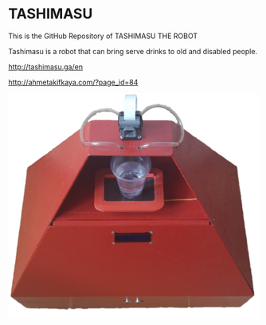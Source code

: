 # TASHIMASU
This is the GitHub Repository of TASHIMASU THE ROBOT

Tashimasu is a robot that can bring serve drinks to old and disabled people.

http://tashimasu.ga/en

http://ahmetakifkaya.com/?page_id=84

![alt text](https://github.com/ahmetakif/TASHIMASU/blob/master/IMAGES/1.png?raw=true)

